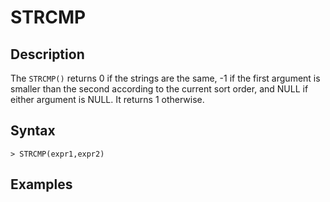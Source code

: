 # **STRCMP**

## **Description**

The `STRCMP()` returns 0 if the strings are the same, -1 if the first argument is smaller than the second according to the current sort order, and NULL if either argument is NULL. It returns 1 otherwise.

## **Syntax**

```
> STRCMP(expr1,expr2)
```

## **Examples**

```sql
```
